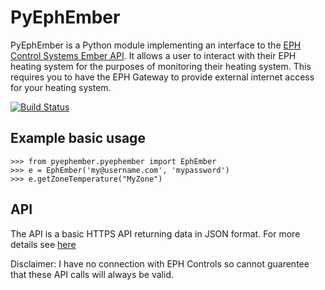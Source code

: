 PyEphEmber
========================================

PyEphEmber is a Python module implementing an interface to the [EPH Control Systems Ember API](http://emberapp.ephcontrols.com/).  It allows a user to interact with their EPH heating system for the purposes of monitoring their heating system. This requires you to 
have the EPH Gateway to provide external internet access for your heating system.

[![Build Status](https://travis-ci.org/ttroy50/pyephember.svg?branch=master)](https://travis-ci.org/ttroy50/pyephember)



Example basic usage
-------------------

    >>> from pyephember.pyephember import EphEmber
    >>> e = EphEmber('my@username.com', 'mypassword')
    >>> e.getZoneTemperature("MyZone")

API
---

The API is a basic HTTPS API returning data in JSON format. For more details see [here](API.md)

Disclaimer: I have no connection with EPH Controls so cannot guarentee that these API calls will always be valid.
